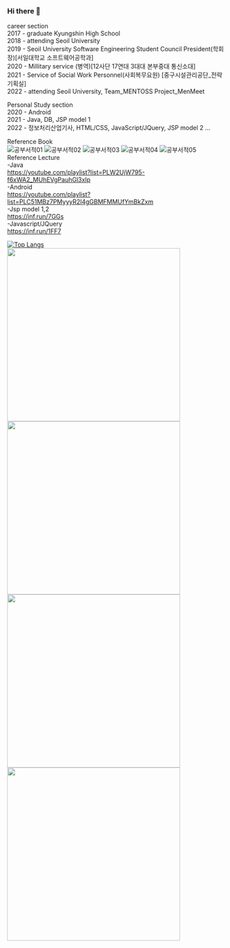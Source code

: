 ### Hi there 👋   
career section   
   2017 - graduate Kyungshin High School   
   2018 - attending Seoil University    
   2019 - Seoil University Software Engineering Student Council President(학회장)[서일대학교 소프트웨어공학과]    
   2020 - Millitary service (병역)[12사단 17연대 3대대 본부중대 통신소대]   
   2021 - Service of Social Work Personnel(사회복무요원) [중구시설관리공단_전략기획실]   
   2022 - attending Seoil University, Team_MENTOSS Project_MenMeet   
      
Personal Study section   
  2020 - Android   
  2021 - Java, DB, JSP model 1   
  2022 - 정보처리산업기사,  HTML/CSS, JavaScript/JQuery, JSP model 2 ...   
  
  Reference Book   
  ![공부서적01](https://user-images.githubusercontent.com/79188190/161412550-acf43a53-d60f-4f6c-adee-e0dffa85150d.png)
![공부서적02](https://user-images.githubusercontent.com/79188190/161412552-e97cdc15-93b0-4229-b758-4bcb0d839ef4.png)
![공부서적03](https://user-images.githubusercontent.com/79188190/161412553-f34149be-6394-4693-90b4-11e06d730e5c.png)
![공부서적04](https://user-images.githubusercontent.com/79188190/161412555-a38d79de-bb37-43b0-aa86-fd878385ced4.png)
![공부서적05](https://user-images.githubusercontent.com/79188190/161412556-c52e9ac5-cc82-414c-abc4-b2099b31ac37.png)   
  Reference Lecture   
    -Java   
      https://youtube.com/playlist?list=PLW2UjW795-f6xWA2_MUhEVgPauhGl3xIp   
    -Android   
      https://youtube.com/playlist?list=PLC51MBz7PMyyyR2l4gGBMFMMUfYmBkZxm   
    -Jsp model 1,2   
      https://inf.run/7GGs   
    -Javascript/JQuery   
      https://inf.run/1FF7   
    

[![Top Langs](https://github-readme-stats.vercel.app/api/top-langs/?username=yhyoon1004)](https://github.com/깃허브아이디/github-readme-stats)   
<img src="https://user-images.githubusercontent.com/79188190/161084940-068688f8-4d1d-4491-bc97-4f1fc424dbcc.jpg" width="400" height="400"/>
<img src="https://user-images.githubusercontent.com/79188190/161084965-d91d7029-70cc-43d5-8187-5c6d9d9c6156.jpg" width="400" height="400"/>
<img src="https://user-images.githubusercontent.com/79188190/161084972-2e9fcc44-4354-4b1e-abaf-e733d3dd0736.jpg" width="400" height="400"/>
<img src="https://user-images.githubusercontent.com/79188190/161085018-f31f83d5-bb1f-4cc5-bec3-470420d0f064.jpg" width="400" height="400"/>
